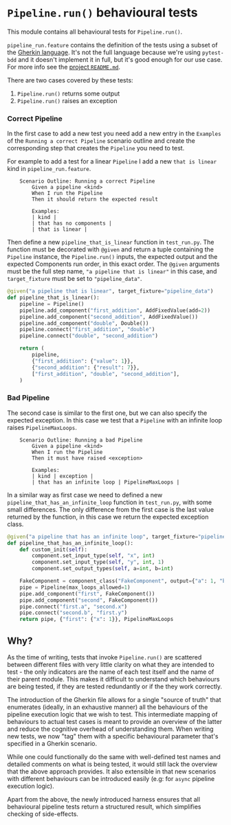 # `Pipeline.run()` behavioural tests

This module contains all behavioural tests for `Pipeline.run()`.

`pipeline_run.feature` contains the definition of the tests using a subset of the [Gherkin language](https://cucumber.io/docs/gherkin/). It's not the full language because we're using `pytest-bdd` and it doesn't implement it in full, but it's good enough for our use case. For more info see the [project `README.md`](https://github.com/pytest-dev/pytest-bdd).

There are two cases covered by these tests:

1. `Pipeline.run()` returns some output
2. `Pipeline.run()` raises an exception

### Correct Pipeline

In the first case to add a new test you need add a new entry in the `Examples` of the `Running a correct Pipeline` scenario outline and create the corresponding step that creates the `Pipeline` you need to test.

For example to add a test for a linear `Pipeline` I add a new `that is linear` kind in `pipeline_run.feature`.

```gherkin
    Scenario Outline: Running a correct Pipeline
        Given a pipeline <kind>
        When I run the Pipeline
        Then it should return the expected result

        Examples:
        | kind |
        | that has no components |
        | that is linear |
```

Then define a new `pipeline_that_is_linear` function in `test_run.py`.
The function must be decorated with `@given` and return a tuple containing the `Pipeline` instance, the `Pipeline.run()` inputs, the expected output and the expected Components run order, in this exact order.
The `@given` arguments must be the full step name, `"a pipeline that is linear"` in this case, and `target_fixture` must be set to `"pipeline_data"`.

```python
@given("a pipeline that is linear", target_fixture="pipeline_data")
def pipeline_that_is_linear():
    pipeline = Pipeline()
    pipeline.add_component("first_addition", AddFixedValue(add=2))
    pipeline.add_component("second_addition", AddFixedValue())
    pipeline.add_component("double", Double())
    pipeline.connect("first_addition", "double")
    pipeline.connect("double", "second_addition")

    return (
        pipeline,
        {"first_addition": {"value": 1}},
        {"second_addition": {"result": 7}},
        ["first_addition", "double", "second_addition"],
    )
```

### Bad Pipeline

The second case is similar to the first one, but we can also specify the expected exception.
In this case we test that a `Pipeline` with an infinite loop raises `PipelineMaxLoops`.

```gherkin
    Scenario Outline: Running a bad Pipeline
        Given a pipeline <kind>
        When I run the Pipeline
        Then it must have raised <exception>

        Examples:
        | kind | exception |
        | that has an infinite loop | PipelineMaxLoops |
```

In a similar way as first case we need to defined a new `pipeline_that_has_an_infinite_loop` function in `test_run.py`, with some small differences.
The only difference from the first case is the last value returned by the function, in this case we return the expected exception class.

```python
@given("a pipeline that has an infinite loop", target_fixture="pipeline_data")
def pipeline_that_has_an_infinite_loop():
    def custom_init(self):
        component.set_input_type(self, "x", int)
        component.set_input_type(self, "y", int, 1)
        component.set_output_types(self, a=int, b=int)

    FakeComponent = component_class("FakeComponent", output={"a": 1, "b": 1}, extra_fields={"__init__": custom_init})
    pipe = Pipeline(max_loops_allowed=1)
    pipe.add_component("first", FakeComponent())
    pipe.add_component("second", FakeComponent())
    pipe.connect("first.a", "second.x")
    pipe.connect("second.b", "first.y")
    return pipe, {"first": {"x": 1}}, PipelineMaxLoops
```

## Why?

As the time of writing, tests that invoke `Pipeline.run()` are scattered between different files with very little clarity on what they are intended to test - the only indicators are the name of each test itself and the name of their parent module. This makes it difficult to understand which behaviours are being tested, if they are tested redundantly or if the they work correctly.

The introduction of the Gherkin file allows for a single "source of truth" that enumerates (ideally, in an exhaustive manner) all the behaviours of the pipeline execution logic that we wish to test. This intermediate mapping of behaviours to actual test cases is meant to provide an overview of the latter and reduce the cognitive overhead of understanding them. When writing new tests, we now "tag" them with a specific behavioural parameter that's specified in a Gherkin scenario.

While one could functionally do the same with well-defined test names and detailed comments on what is being tested, it would still lack the overview that the above approach provides. It also extensible in that new scenarios with different behaviours can be introduced easily (e.g: for `async` pipeline execution logic).

Apart from the above, the newly introduced harness ensures that all behavioural pipeline tests return a structured result, which simplifies checking of side-effects.
